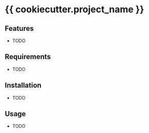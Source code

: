 # {{ cookiecutter.project_name }}

## Features

- TODO

## Requirements

- TODO

## Installation

- TODO

## Usage

- TODO

